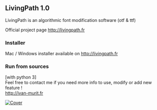 ## LivingPath 1.0
LivingPath is an algorithmic font modification software (otf & ttf)

Official project page http://livingpath.fr

### Installer
Mac / Windows installer available on http://livingpath.fr

### Run from sources 
[with python 3]<br>
Feel free to contact me if you need more info to use, modify or add new feature !<br/>
http://ivan-murit.fr



[![Cover](https://github.com/user-attachments/assets/16e78526-842c-4dbb-93e1-23544c3bf757)](http://http://livingpath.fr)<br/>



</br>

